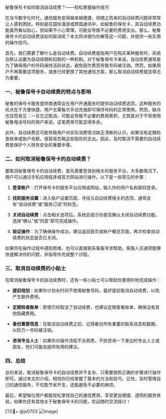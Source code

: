 秘鲁保号卡如何取消自动续费？——轻松掌握操作技巧

在当今数字化时代，通信服务变得越来越便捷，但随之而来的自动续费问题却常常让人感到困扰。特别是在国际漫游或跨国通讯中，如秘鲁的保号卡，其自动续费功能虽然看似贴心，但如果不小心管理，可能会导致不必要的费用支出。那么，秘鲁保号卡的自动续费该如何取消呢？本文将详细为你解答这一问题，并提供一些实用的操作技巧。

首先，我们需要了解什么是自动续费。自动续费是指用户在购买某种服务时，系统会默认设置为自动续期和扣款的一种机制。对于秘鲁保号卡来说，自动续费通常是为了确保用户的号码保持活跃状态，避免因欠费而导致号码被注销。然而，如果用户不再需要这项服务，或者已经更换了其他通信方案，那么取消自动续费就显得尤为重要。

### 一、秘鲁保号卡自动续费的特点与影响

秘鲁的保号卡服务提供商通常会在用户开通服务时提供自动续费选项。这种服务的优点在于方便快捷，用户无需每次手动充值即可保持号码的正常使用。然而，缺点也显而易见：一旦忘记取消，可能会导致不必要的费用累积。尤其是对于不常使用秘鲁电话号码的用户来说，这笔费用可能显得多余。

此外，自动续费还可能导致用户对实际消费情况缺乏清晰的认识。如果没有定期检查账单或账户余额，很容易忽略这些隐形的支出。因此，及时取消不需要的自动续费是保护个人财务安全的重要步骤。

### 二、如何取消秘鲁保号卡的自动续费？

要取消秘鲁保号卡的自动续费，首先需要登录到相关的服务平台。大多数情况下，用户可以通过手机应用程序或官方网站进行操作。以下是一些常见的步骤：

1. **登录账户**：打开保号卡的服务平台应用或网站，输入你的用户名和密码登录。
   
2. **找到服务设置**：进入账户设置页面，寻找与自动续费相关的选项。通常会有“自动续费”或“服务订阅”的标签。

3. **关闭自动续费**：点击相关选项后，系统会提示你是否确认关闭自动续费功能。选择“确认”或“同意”即可完成操作。

4. **验证操作**：为了确保操作成功，建议返回首页或账户概览页面，再次检查自动续费的状态是否已关闭。

如果你在操作过程中遇到困难，也可以直接联系客服寻求帮助。客服人员通常能够快速解决你的问题，并指导你完成整个过程。

### 三、取消自动续费的小贴士

在取消秘鲁保号卡的自动续费时，还有一些小贴士可以帮助你更顺利地完成操作：

- **提前规划**：如果你计划长时间不使用秘鲁号码，最好提前取消自动续费，以免产生额外费用。
  
- **定期检查账单**：即使已经取消了自动续费，也建议定期查看账单，确保没有其他隐藏费用。

- **备份重要信息**：在取消自动续费之前，记得备份所有重要的联系信息和数据，以防万一号码被注销。

- **咨询专业人士**：如果你对操作流程不太熟悉，不妨咨询一下身边的专业人士或朋友，他们可能会提供有用的建议。

### 四、总结

总的来说，取消秘鲁保号卡的自动续费并不复杂，只需要按照正确的步骤进行操作即可。通过本文的介绍，相信你已经掌握了基本的方法和技巧。记住，及时管理自己的通信服务，不仅能节省开支，还能避免不必要的麻烦。

最后，希望每位用户都能轻松掌控自己的通信费用，享受更加便捷、透明的服务体验。如果你还有其他关于秘鲁保号卡的问题，欢迎随时交流探讨！

[TG💪+ @jx0703 ![Image](https://github.com/user-attachments/assets/dbca1d08-cadb-493c-b0ec-ad6f7a83f270)]